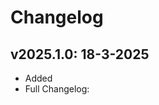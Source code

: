 # Changelog

## v2025.1.0: 18-3-2025
- Added [](./how_to_mude/assignment_repo.md)
- Full Changelog: [](https://github.com/TUDelft-MUDE/TUDelft-MUDE.github.io/releases/tag/v2025.1.0)
